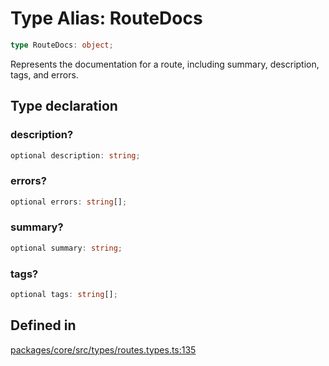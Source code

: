 # Type Alias: RouteDocs

```ts
type RouteDocs: object;
```

Represents the documentation for a route, including summary, description, tags, and errors.

## Type declaration

### description?

```ts
optional description: string;
```

### errors?

```ts
optional errors: string[];
```

### summary?

```ts
optional summary: string;
```

### tags?

```ts
optional tags: string[];
```

## Defined in

[packages/core/src/types/routes.types.ts:135](https://github.com/vramework/vramework/blob/effbb4c429219b23928f1b1f0fcdb2fd3899355c/packages/core/src/types/routes.types.ts#L135)
